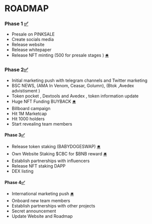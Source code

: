 # ROADMAP



### Phase 1 [✅](https://emojipedia.org/check-mark-button/)

* Presale on PINKSALE
* Create socials media
* Release website
* Release whitepaper
* Release NFT minting (500 for presale stages ) [🛎️](https://emojipedia.org/bellhop-bell/)



### Phase 2[✅](https://emojipedia.org/check-mark-button/)

* Initial marketing push with telegram channels and Twitter marketing&#x20;
* BSC NEWS, (AMA In Venom, Ceasar, Golumn), (Btok ,Avedex advistisment )
* Token pocket , Dextools and Avedex , token information update
* Huge NFT Funding BUYBACK [🛎️](https://emojipedia.org/bellhop-bell/)&#x20;
* Billboard campaign
* Hit 1M Marketcap
* Hit 1000 holders
* Start revealing team members



#### Phase 3[✅](https://emojipedia.org/check-mark-button/)

* Release token staking (BABYDOGESWAP) [🛎️](https://emojipedia.org/bellhop-bell/)&#x20;
* Own Website Staking $CBC for $BNB reward  [🛎️](https://emojipedia.org/bellhop-bell/)
* Establish partnerships with influencers
* Release NFT staking DAPP
* DEX listing



#### Phase 4[✅](https://emojipedia.org/check-mark-button/)

* International marketing push [🛎️](https://emojipedia.org/bellhop-bell/)
* Onboard new team members
* Establish partnerships with other projects
* Secret announcement&#x20;
* Update Website and Roadmap&#x20;
